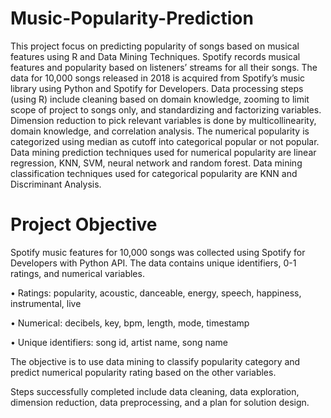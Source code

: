 # Music-Popularity-Prediction
This project focus on predicting popularity of songs based on musical features using R and Data Mining Techniques. 
Spotify records musical features and popularity based on listeners’ streams for all their songs. The data for 10,000 songs released in 2018 is acquired from Spotify’s music library using Python and Spotify for Developers. Data processing steps (using R) include cleaning based on domain knowledge, zooming to limit scope of project to songs only, and standardizing and factorizing variables. Dimension reduction to pick relevant variables is done by multicollinearity, domain knowledge, and correlation analysis. The numerical popularity is categorized using median as cutoff into categorical popular or not popular. Data mining prediction techniques used for numerical popularity are linear regression, KNN, SVM, neural network and random forest. Data mining classification techniques used for categorical popularity are KNN and Discriminant Analysis.

# Project Objective
Spotify music features for 10,000 songs was collected using Spotify for Developers with Python API. The data contains unique identifiers, 0-1 ratings, and numerical variables.

  • Ratings: popularity, acoustic, danceable, energy, speech, happiness, instrumental, live
  
  • Numerical: decibels, key, bpm, length, mode, timestamp
  
  • Unique identifiers: song id, artist name, song name
  
The objective is to use data mining to classify popularity category and predict numerical popularity rating based on the other variables.

Steps successfully completed include data cleaning, data exploration, dimension reduction, data preprocessing, and a plan for solution design.
